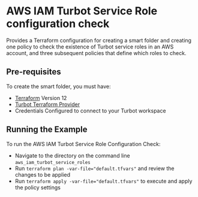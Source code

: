 # AWS IAM Turbot Service Role configuration check

Provides a Terraform configuration for creating a smart folder and creating one policy to check the existence of Turbot service roles in an AWS account, and three subsequent policies that define which roles to check.


## Pre-requisites

To create the smart folder, you must have:
- [Terraform](https://www.terraform.io) Version 12
- [Turbot Terraform Provider](https://github.com/turbotio/terraform-provider-turbot)
- Credentials Configured to connect to your Turbot workspace

## Running the Example

To run the AWS IAM Turbot Service Role Configuration Check:
- Navigate to the directory on the command line `aws_iam_turbot_service_roles`
- Run `terraform plan -var-file="default.tfvars"` and review the changes to be applied
- Run `terraform apply -var-file="default.tfvars"` to execute and apply the policy settings